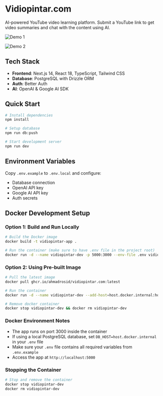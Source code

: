 # Vidiopintar.com

AI-powered YouTube video learning platform. Submit a YouTube link to get video summaries and chat with the content using AI.

![Demo 1](http://res.cloudinary.com/dr15yjl8w/image/upload/v1750910596/public/gtvf4kejtuxr3fvethqe.png)

![Demo 2](http://res.cloudinary.com/dr15yjl8w/image/upload/v1750910570/public/jke8sblctm6hmqnbpfnp.png)

## Tech Stack

- **Frontend**: Next.js 14, React 18, TypeScript, Tailwind CSS
- **Database**: PostgreSQL with Drizzle ORM
- **Auth**: Better Auth
- **AI**: OpenAI & Google AI SDK

## Quick Start

```bash
# Install dependencies
npm install

# Setup database
npm run db:push

# Start development server
npm run dev
```

## Environment Variables

Copy `.env.example` to `.env.local` and configure:
- Database connection
- OpenAI API key
- Google AI API key
- Auth secrets

## Docker Development Setup

### Option 1: Build and Run Locally

```bash
# Build the Docker image
docker build -t vidiopintar-app .

# Run the container (make sure to have .env file in the project root)
docker run -d --name vidiopintar-dev -p 5000:3000 --env-file .env vidiopintar-app
```

### Option 2: Using Pre-built Image

```bash
# Pull the latest image
docker pull ghcr.io/ahmadrosid/vidiopintar.com:latest

# Run the container
docker run -d --name vidiopintar-dev --add-host=host.docker.internal:host-gateway -p 5000:3000 --env-file .env ghcr.io/ahmadrosid/vidiopintar.com:latest

# Remove docker container
docker stop vidiopintar-dev && docker rm vidiopintar-dev
```

### Docker Environment Notes

- The app runs on port 3000 inside the container
- If using a local PostgreSQL database, set `DB_HOST=host.docker.internal` in your `.env` file
- Make sure your `.env` file contains all required variables from `.env.example`
- Access the app at `http://localhost:5000`

### Stopping the Container

```bash
# Stop and remove the container
docker stop vidiopintar-dev
docker rm vidiopintar-dev
```
